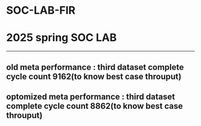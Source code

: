 # SOC-LAB-FIR
# 2025 spring SOC LAB

---
old meta performance : third dataset complete cycle count        9162(to know best case throuput)
---
optomized meta performance : third dataset complete cycle count        8862(to know best case throuput)
---
